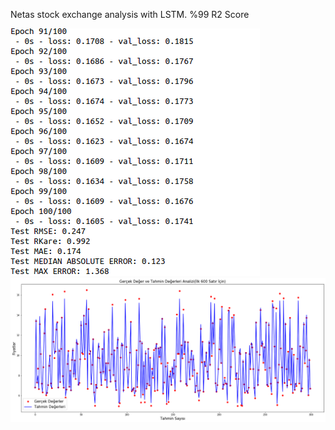 Netas stock exchange analysis with LSTM. %99 R2 Score

![netasmetrics](https://github.com/pondoo/netas-turkish-stock-analysis-with-lstm-last-7-years-99r2/blob/master/images/netas_analysis.png)
![ilk300](https://github.com/pondoo/netas-turkish-stock-analysis-with-lstm-last-7-years-99r2/blob/master/images/netas300.png)
